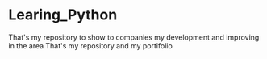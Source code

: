 # Learing_Python
That's my repository to show to companies my development and improving in the area
That's my repository and my portifolio
